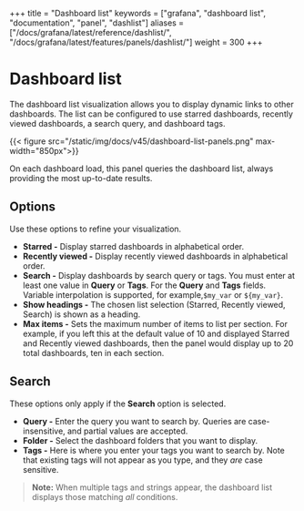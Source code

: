 +++
title = "Dashboard list"
keywords = ["grafana", "dashboard list", "documentation", "panel", "dashlist"]
aliases = ["/docs/grafana/latest/reference/dashlist/", "/docs/grafana/latest/features/panels/dashlist/"]
weight = 300
+++

# Dashboard list

The dashboard list visualization allows you to display dynamic links to other dashboards. The list can be configured to use starred dashboards, recently viewed dashboards, a search query, and dashboard tags.

{{< figure src="/static/img/docs/v45/dashboard-list-panels.png" max-width="850px">}}

On each dashboard load, this panel queries the dashboard list, always providing the most up-to-date results.

## Options

Use these options to refine your visualization.

- **Starred -** Display starred dashboards in alphabetical order.
- **Recently viewed -** Display recently viewed dashboards in alphabetical order.
- **Search -** Display dashboards by search query or tags. You must enter at least one value in **Query** or **Tags**. For the **Query** and **Tags** fields. Variable interpolation is supported, for example,`$my_var` or `${my_var}`.
- **Show headings -** The chosen list selection (Starred, Recently viewed, Search) is shown as a heading.
- **Max items -** Sets the maximum number of items to list per section. For example, if you left this at the default value of 10 and displayed Starred and Recently viewed dashboards, then the panel would display up to 20 total dashboards, ten in each section.

## Search

These options only apply if the **Search** option is selected.

- **Query -** Enter the query you want to search by. Queries are case-insensitive, and partial values are accepted.
- **Folder -** Select the dashboard folders that you want to display.
- **Tags -** Here is where you enter your tags you want to search by. Note that existing tags will not appear as you type, and they _are_ case sensitive.

> **Note:** When multiple tags and strings appear, the dashboard list displays those matching _all_ conditions.
